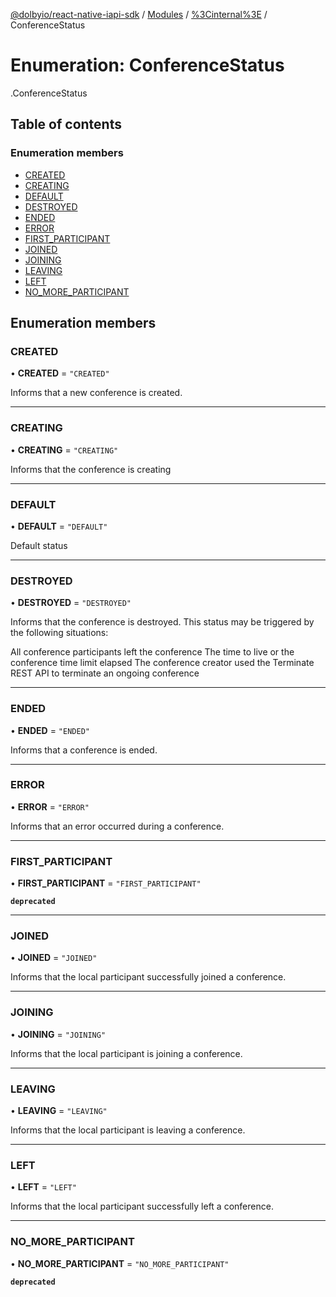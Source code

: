 [@dolbyio/react-native-iapi-sdk](../README.md) / [Modules](../modules.md) / [%3Cinternal%3E](../modules/_internal_.md) / ConferenceStatus

# Enumeration: ConferenceStatus

[<internal>](../modules/_internal_.md).ConferenceStatus

## Table of contents

### Enumeration members

- [CREATED](_internal_.ConferenceStatus.md#created)
- [CREATING](_internal_.ConferenceStatus.md#creating)
- [DEFAULT](_internal_.ConferenceStatus.md#default)
- [DESTROYED](_internal_.ConferenceStatus.md#destroyed)
- [ENDED](_internal_.ConferenceStatus.md#ended)
- [ERROR](_internal_.ConferenceStatus.md#error)
- [FIRST_PARTICIPANT](_internal_.ConferenceStatus.md#first_participant)
- [JOINED](_internal_.ConferenceStatus.md#joined)
- [JOINING](_internal_.ConferenceStatus.md#joining)
- [LEAVING](_internal_.ConferenceStatus.md#leaving)
- [LEFT](_internal_.ConferenceStatus.md#left)
- [NO_MORE_PARTICIPANT](_internal_.ConferenceStatus.md#no_more_participant)

## Enumeration members

### CREATED

• **CREATED** = `"CREATED"`

Informs that a new conference is created.

___

### CREATING

• **CREATING** = `"CREATING"`

Informs that the conference is creating

___

### DEFAULT

• **DEFAULT** = `"DEFAULT"`

Default status

___

### DESTROYED

• **DESTROYED** = `"DESTROYED"`

Informs that the conference is destroyed. This status may be triggered by the following situations:

All conference participants left the conference
The time to live or the conference time limit elapsed
The conference creator used the Terminate REST API to terminate an ongoing conference

___

### ENDED

• **ENDED** = `"ENDED"`

Informs that a conference is ended.

___

### ERROR

• **ERROR** = `"ERROR"`

Informs that an error occurred during a conference.

___

### FIRST\_PARTICIPANT

• **FIRST\_PARTICIPANT** = `"FIRST_PARTICIPANT"`

**`deprecated`**

___

### JOINED

• **JOINED** = `"JOINED"`

Informs that the local participant successfully joined a conference.

___

### JOINING

• **JOINING** = `"JOINING"`

Informs that the local participant is joining a conference.

___

### LEAVING

• **LEAVING** = `"LEAVING"`

Informs that the local participant is leaving a conference.

___

### LEFT

• **LEFT** = `"LEFT"`

Informs that the local participant successfully left a conference.

___

### NO\_MORE\_PARTICIPANT

• **NO\_MORE\_PARTICIPANT** = `"NO_MORE_PARTICIPANT"`

**`deprecated`**
